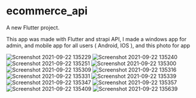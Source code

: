 # ecommerce_api

A new Flutter project.

This app was made with Flutter and strapi API, I made a windows app for admin, and mobile app for all users ( Android, IOS ), and this photo for app 


![Screenshot 2021-09-22 135229](https://user-images.githubusercontent.com/67217506/134819240-53814fbe-1dc9-4de4-9e89-b3ddf00e01db.jpg)
![Screenshot 2021-09-22 135240](https://user-images.githubusercontent.com/67217506/134819245-b1c2e874-f5ec-4256-b65b-81c9b446d984.jpg)
![Screenshot 2021-09-22 135251](https://user-images.githubusercontent.com/67217506/134819247-00cd73cb-d002-4140-ba01-6af8845b1ae0.jpg)
![Screenshot 2021-09-22 135300](https://user-images.githubusercontent.com/67217506/134819248-3d3a5b94-de85-4038-9228-408fa815598c.jpg)
![Screenshot 2021-09-22 135309](https://user-images.githubusercontent.com/67217506/134819249-4cc5d3c6-e32e-4296-91b1-9c19bf27d137.jpg)
![Screenshot 2021-09-22 135316](https://user-images.githubusercontent.com/67217506/134819250-4a0ab712-22a9-457e-b329-bd04187337a5.jpg)
![Screenshot 2021-09-22 135331](https://user-images.githubusercontent.com/67217506/134819254-c34123b5-80e1-4037-a5a6-c1197b05fd33.jpg)
![Screenshot 2021-09-22 135339](https://user-images.githubusercontent.com/67217506/134819255-0da3be40-6c42-4e6d-81b8-ef0f4e42705b.jpg)
![Screenshot 2021-09-22 135347](https://user-images.githubusercontent.com/67217506/134819257-eee2e3ca-2e82-4ecf-87a1-0e205f3cd955.jpg)
![Screenshot 2021-09-22 135357](https://user-images.githubusercontent.com/67217506/134819258-cc0f436e-f621-452c-b158-8eae795126c7.jpg)
![Screenshot 2021-09-22 135409](https://user-images.githubusercontent.com/67217506/134819259-6f7e5194-7a19-49c4-b8e1-f40e7aeb3003.jpg)
![Screenshot 2021-09-22 135639](https://user-images.githubusercontent.com/67217506/134819261-6ccc2d93-e19a-4c99-a0d7-2f5a6d818ccb.jpg)
